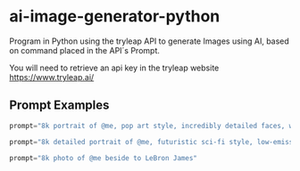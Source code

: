 # ai-image-generator-python


Program in Python using the tryleap API to generate Images using AI, based on command placed in the API´s Prompt.

You will need to retrieve an api key in the tryleap website https://www.tryleap.ai/

## Prompt Examples

```python
prompt="8k portrait of @me, pop art style, incredibly detailed faces, wearing a colorful men's suit, 🎨🖌️, idol, ios"
```

```python
prompt="8k detailed portrait of @me, futuristic sci-fi style, low-emission-neon, bladerunner movie scene style"
```

```python
prompt="8k photo of @me beside to LeBron James"
```

